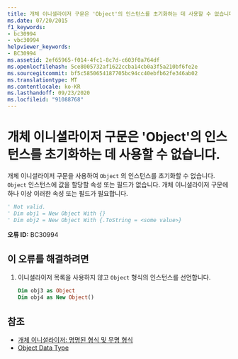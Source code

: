 ```yaml
---
title: 개체 이니셜라이저 구문은 'Object'의 인스턴스를 초기화하는 데 사용할 수 없습니다.
ms.date: 07/20/2015
f1_keywords:
- bc30994
- vbc30994
helpviewer_keywords:
- BC30994
ms.assetid: 2ef65965-f014-4fc1-8c7d-c603f0a764df
ms.openlocfilehash: 5ce8005732af1622ccba14cb0a3f5a210bf6fe2e
ms.sourcegitcommit: bf5c5850654187705bc94cc40ebfb62fe346ab02
ms.translationtype: MT
ms.contentlocale: ko-KR
ms.lasthandoff: 09/23/2020
ms.locfileid: "91088768"
---
```

# <a name="object-initializer-syntax-cannot-be-used-to-initialize-an-instance-of-type-object"></a>개체 이니셜라이저 구문은 'Object'의 인스턴스를 초기화하는 데 사용할 수 없습니다.

개체 이니셜라이저 구문을 사용하여 `Object` 의 인스턴스를 초기화할 수 없습니다. `Object` 인스턴스에 값을 할당할 속성 또는 필드가 없습니다. 개체 이니셜라이저 구문에 하나 이상 이러한 속성 또는 필드가 필요합니다.  
  
```vb  
' Not valid.  
' Dim obj1 = New Object With {}  
' Dim obj2 = New Object With {.ToString = <some value>}  
```  
  
 **오류 ID:** BC30994  
  
## <a name="to-correct-this-error"></a>이 오류를 해결하려면  
  
1. 이니셜라이저 목록을 사용하지 않고 `Object` 형식의 인스턴스를 선언합니다.  
  
    ```vb  
    Dim obj3 as Object  
    Dim obj4 as New Object()  
    ```  
  
## <a name="see-also"></a>참조

- [개체 이니셜라이저: 명명된 형식 및 무명 형식](../programming-guide/language-features/objects-and-classes/object-initializers-named-and-anonymous-types.md)
- [Object Data Type](../language-reference/data-types/object-data-type.md)
